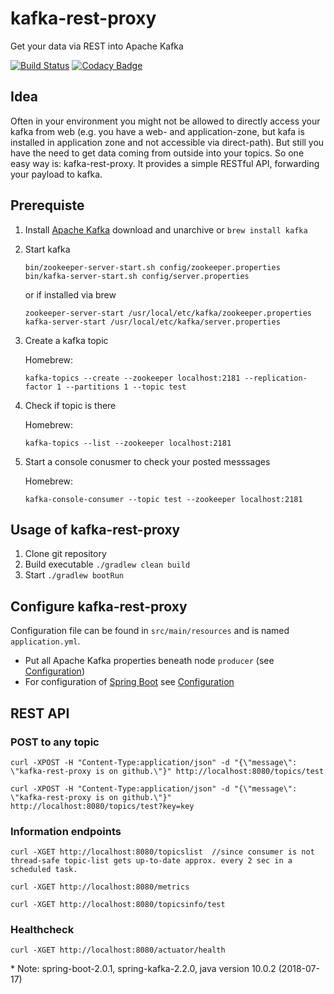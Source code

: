 # kafka-rest-proxy
Get your data via REST into Apache Kafka

[![Build Status](https://travis-ci.com/markush81/kafka-rest-proxy.svg?branch=master)](https://travis-ci.com/markush81/kafka-rest-proxy) [![Codacy Badge](https://api.codacy.com/project/badge/Grade/c25a69ad94b844e0ad8c3e01c6f20760)](https://www.codacy.com/app/markush81/kafka-rest-proxy?utm_source=github.com&amp;utm_medium=referral&amp;utm_content=markush81/kafka-rest-proxy&amp;utm_campaign=Badge_Grade)

## Idea

Often in your environment you might not be allowed to directly access your kafka from web (e.g. you have a web- and application-zone, but kafa is installed in application zone and not accessible via direct-path). But still you have the need to get data coming from outside into your topics. So one easy way is: kafka-rest-proxy. It provides a simple RESTful API, forwarding your payload to kafka.

## Prerequiste

1. Install [Apache Kafka](http://kafka.apache.org) download and unarchive or `brew install kafka`
2. Start kafka

	```
	bin/zookeeper-server-start.sh config/zookeeper.properties
	bin/kafka-server-start.sh config/server.properties
	```
	
	or if installed via brew
	
	```
	zookeeper-server-start /usr/local/etc/kafka/zookeeper.properties
	kafka-server-start /usr/local/etc/kafka/server.properties
	```
	
3. Create a kafka topic

   Homebrew:
   ```
   kafka-topics --create --zookeeper localhost:2181 --replication-factor 1 --partitions 1 --topic test
   ```

4. Check if topic is there

   Homebrew:
   ```
   kafka-topics --list --zookeeper localhost:2181
   ```

5. Start a console conusmer to check your posted messsages

   Homebrew:
   ```
   kafka-console-consumer --topic test --zookeeper localhost:2181
   ```

## Usage of kafka-rest-proxy

1. Clone git repository
2. Build executable `./gradlew clean build`
3. Start `./gradlew bootRun`

## Configure kafka-rest-proxy

Configuration file can be found in `src/main/resources` and is named `application.yml`.

- Put all Apache Kafka properties beneath node `producer` (see [Configuration](http://kafka.apache.org/documentation.html#configuration))
- For configuration of [Spring Boot](http://docs.spring.io/spring-boot/docs/current/reference/html/) see [Configuration](http://docs.spring.io/spring-boot/docs/current/reference/html/common-application-properties.html)

## REST API

### POST to any topic

```
curl -XPOST -H "Content-Type:application/json" -d "{\"message\": \"kafka-rest-proxy is on github.\"}" http://localhost:8080/topics/test

curl -XPOST -H "Content-Type:application/json" -d "{\"message\": \"kafka-rest-proxy is on github.\"}" http://localhost:8080/topics/test?key=key

```

### Information endpoints

```
curl -XGET http://localhost:8080/topicslist  //since consumer is not thread-safe topic-list gets up-to-date approx. every 2 sec in a scheduled task.

curl -XGET http://localhost:8080/metrics

curl -XGET http://localhost:8080/topicsinfo/test
```


### Healthcheck

```
curl -XGET http://localhost:8080/actuator/health
```


\* Note: spring-boot-2.0.1, spring-kafka-2.2.0, java version 10.0.2 (2018-07-17)

